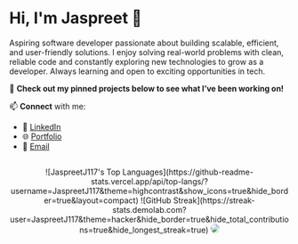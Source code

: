 # Hi, I'm Jaspreet 👋  

Aspiring software developer passionate about building scalable, efficient, and user-friendly solutions. I enjoy solving real-world problems with clean, reliable code and constantly exploring new technologies to grow as a developer. Always learning and open to exciting opportunities in tech.  

📌 **Check out my **pinned projects** below to see what I’ve been working on!**

📫 **Connect** with me:  
- 💼 [LinkedIn](https://www.linkedin.com/in/jaspreetj117/)  
- 🌐 [Portfolio](https://jjawanda.me)  
- 📧 [Email](JaspreetJawanda@proton.me)

##

<div align="center">
![JaspreetJ117's Top Languages](https://github-readme-stats.vercel.app/api/top-langs/?username=JaspreetJ117&theme=highcontrast&show_icons=true&hide_border=true&layout=compact)  
![GitHub Streak](https://streak-stats.demolab.com?user=JaspreetJ117&theme=hacker&hide_border=true&hide_total_contributions=true&hide_longest_streak=true)
<img src="https://github-readme-activity-graph.vercel.app/graph?username=JaspreetJ117&theme=high-contrast&hide_border=false" style="border-radius: 15px;">
</div>
